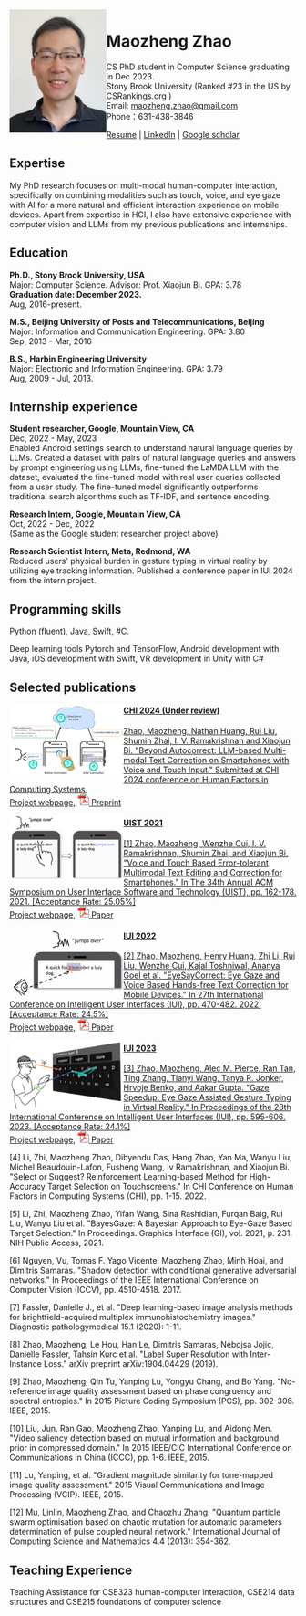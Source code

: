<img align="left" src="headshot2.jpg" width="170">


# Maozheng Zhao
CS PhD student in Computer Science graduating in Dec 2023.<br/>
Stony Brook University (Ranked #23 in the US by CSRankings.org )<br/>
Email: maozheng.zhao@gmail.com<br/>
Phone：631-438-3846

[Resume](resume.pdf) \|
[LinkedIn](https://www.linkedin.com/in/maozheng-z-51079914a/) \|
[Google scholar](https://scholar.google.com/citations?hl=en&user=3wbgHbIAAAAJ)

## Expertise
My PhD research focuses on multi-modal human-computer
interaction, specifically on combining modalities such as touch, voice,
and eye gaze with AI for a more natural and efficient interaction
experience on mobile devices. Apart from expertise in HCI, I also have
extensive experience with computer vision and LLMs from my previous
publications and internships.

## Education

**Ph.D., Stony Brook University, USA**<br/>
Major: Computer Science.  Advisor: Prof. Xiaojun Bi.  GPA: 3.78 <br/>
**Graduation date: December 2023.**<br/>
Aug, 2016-present.<br/>

**M.S., Beijing University of Posts and Telecommunications, Beijing**<br/>
Major: Information and Communication Engineering.  GPA: 3.80<br/>
Sep, 2013 - Mar, 2016<br/>

**B.S., Harbin Engineering University**<br/>
Major: Electronic and Information Engineering.  GPA: 3.79<br/>
Aug, 2009 - Jul, 2013.<br/>

## Internship experience

**Student researcher, Google, Mountain View, CA**<br/>
Dec, 2022 - May, 2023<br/>
Enabled Android settings search to understand natural language queries by LLMs. Created a dataset with pairs of natural language queries and answers by prompt engineering using LLMs, fine-tuned the LaMDA LLM with the dataset, evaluated the fine-tuned model with real user queries collected from a user study. The fine-tuned model significantly outperforms traditional search algorithms such as TF-IDF, and sentence encoding.

**Research Intern, Google, Mountain View, CA**<br/>
Oct, 2022 - Dec, 2022<br/>
(Same as the Google student researcher project above)<br/>

**Research Scientist Intern, Meta, Redmond, WA**<br/>
Reduced users' physical burden in gesture typing in virtual reality by utilizing eye tracking information. Published a conference paper in IUI 2024 from the intern project.<br/>

## Programming skills
Python (fluent), Java, Swift, #C.

Deep learning tools Pytorch and TensorFlow, Android development with Java, iOS development with Swift, VR development in Unity with C#

## Selected publications
<a href="https://maozheng6.github.io/LLM-VT/"><img align="left" src="llm_teaser.png" width="200">  

#### CHI 2024 (Under review)
Zhao, Maozheng, Nathan Huang, Rui Liu, Shumin Zhai, I. V. Ramakrishnan and Xiaojun Bi. "Beyond Autocorrect: LLM-based Multi-modal Text Correction on Smartphones with Voice and Touch Input." Submitted at CHI 2024 conference on Human Factors in Computing Systems. <br/>
[Project webpage](https://maozheng6.github.io/LLM-VT/), <a href="https://maozheng6.github.io/Maozheng/VT.pdf"><img  src="pdf.gif" width="20" >  [Preprint](VT.pdf) <br/>

<a href="https://maozheng6.github.io/VT/"><img align="left" src="VT_teaser.png" width="200" >  

#### UIST 2021 
[1] Zhao, Maozheng, Wenzhe Cui, I. V. Ramakrishnan, Shumin Zhai, and Xiaojun Bi. "Voice and Touch Based Error-tolerant Multimodal Text Editing and Correction for Smartphones." In The 34th Annual ACM Symposium on User Interface Software and Technology (UIST), pp. 162-178. 2021. [Acceptance Rate: 25.05%] <br/>
[Project webpage](https://maozheng6.github.io/VT/), <a href="https://maozheng6.github.io/Maozheng/VT.pdf"><img  src="pdf.gif" width="20" >  [Paper](VT.pdf) <br/>

<a href="https://maozheng6.github.io/EyeSayCorrect/"><img align="left" src="ESC_teaser.png" width="200" >  

#### IUI 2022 
[2] Zhao, Maozheng, Henry Huang, Zhi Li, Rui Liu, Wenzhe Cui, Kajal Toshniwal, Ananya Goel et al. "EyeSayCorrect: Eye Gaze and Voice Based Hands-free Text Correction for Mobile Devices." In 27th International Conference on Intelligent User Interfaces (IUI), pp. 470-482. 2022. [Acceptance Rate: 24.5%] <br/>
[Project webpage](https://maozheng6.github.io/EyeSayCorrect/), <a href="https://maozheng6.github.io/Maozheng/VT.pdf"><img  src="pdf.gif" width="20" >  [Paper](VT.pdf) <br/>

<a href="https://maozheng6.github.io/GazeSpeedup/"><img align="left" src="gc_teaser.png" width="200" >  

#### IUI 2023 
[3] Zhao, Maozheng, Alec M. Pierce, Ran Tan, Ting Zhang, Tianyi Wang, Tanya R. Jonker, Hrvoje Benko, and Aakar Gupta. "Gaze Speedup: Eye Gaze Assisted Gesture Typing in Virtual Reality." In Proceedings of the 28th International Conference on Intelligent User Interfaces (IUI), pp. 595-606. 2023. [Acceptance Rate: 24.1%] <br/>
[Project webpage](https://maozheng6.github.io/GazeSpeedup/), <a href="https://maozheng6.github.io/Maozheng/VT.pdf"><img  src="pdf.gif" width="20" >  [Paper](VT.pdf) <br/>


[4] Li, Zhi, Maozheng Zhao, Dibyendu Das, Hang Zhao, Yan Ma, Wanyu Liu, Michel Beaudouin-Lafon, Fusheng Wang, Iv Ramakrishnan, and Xiaojun Bi. "Select or Suggest? Reinforcement Learning-based Method for High-Accuracy Target Selection on Touchscreens." In CHI Conference on Human Factors in Computing Systems (CHI), pp. 1-15. 2022.

[5] Li, Zhi, Maozheng Zhao, Yifan Wang, Sina Rashidian, Furqan Baig, Rui Liu, Wanyu Liu et al. "BayesGaze: A Bayesian Approach to Eye-Gaze Based Target Selection." In Proceedings. Graphics Interface (GI), vol. 2021, p. 231. NIH Public Access, 2021. 

[6] Nguyen, Vu, Tomas F. Yago Vicente, Maozheng Zhao, Minh Hoai, and Dimitris Samaras. "Shadow detection with conditional generative adversarial networks." In Proceedings of the IEEE International Conference on Computer Vision (ICCV), pp. 4510-4518. 2017. 

[7] Fassler, Danielle J., et al. "Deep learning-based image analysis methods for brightfield-acquired multiplex immunohistochemistry images." Diagnostic pathologymedical 15.1 (2020): 1-11. 

[8] Zhao, Maozheng, Le Hou, Han Le, Dimitris Samaras, Nebojsa Jojic, Danielle Fassler, Tahsin Kurc et al. "Label Super Resolution with Inter-Instance Loss." arXiv preprint arXiv:1904.04429 (2019).

[9] Zhao, Maozheng, Qin Tu, Yanping Lu, Yongyu Chang, and Bo Yang. "No-reference image quality assessment based on phase congruency and spectral entropies." In 2015 Picture Coding Symposium (PCS), pp. 302-306. IEEE, 2015.

[10] Liu, Jun, Ran Gao, Maozheng Zhao, Yanping Lu, and Aidong Men. "Video saliency detection based on mutual information and background prior in compressed domain." In 2015 IEEE/CIC International Conference on Communications in China (ICCC), pp. 1-6. IEEE, 2015.

[11] Lu, Yanping, et al. "Gradient magnitude similarity for tone-mapped image quality assessment." 2015 Visual Communications and Image Processing (VCIP). IEEE, 2015. 

[12] Mu, Linlin, Maozheng Zhao, and Chaozhu Zhang. "Quantum particle swarm optimisation based on chaotic mutation for automatic parameters determination of pulse coupled neural network." International Journal of Computing Science and Mathematics 4.4 (2013): 354-362.


## Teaching Experience
Teaching Assistance for CSE323 human-computer interaction, CSE214 data structures and CSE215 foundations of computer science



